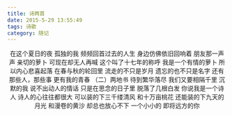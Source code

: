 ```yaml
---
title: 诗两首
date: 2015-5-29 13:55:49
tags: 诗歌
category: 随记
---
```

<center>
在这个夏日的夜
孤独的我
频频回首过去的人生
身边仿佛依旧回响着
朋友那一声声
亲切的萝卜
可现在却无人再喊
这个叫了十七年的称呼
我是一个有情的萝卜
所以内心悲喜起落
在春与秋的轮回里
流走的不只是岁月
遗忘的也不只是名字
还有那些人，那些事
更有我的青春
 （二）两地书
待到繁华落尽
我们又要相隔千里
沉默的我
说不出动人的情话
只是在思念的日子里
脱落了几根白发
你说我是一个诗人
诗人的心往往都很大
可以装的下三千缕清风
和十万亩桃花
还能装的下九天的月光
和漫卷的黄沙
却总也放心不下
一个小小的
即将远方的你
</center>